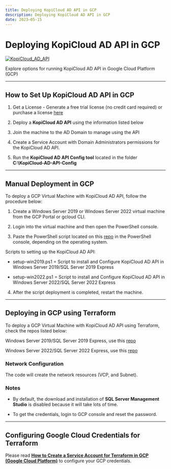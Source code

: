 ```yaml
---
title: Deploying KopiCloud AD API in GCP
description: Deploying KopiCloud AD API in GCP
date: 2023–05-15
---
```


# Deploying KopiCloud AD API in GCP
[![KopiCloud_AD_API](https://img.shields.io/badge/kopiCloud_ad-v1.0+-blueviolet.svg)](https://adapi.kopicloud.com)

Explore options for running KopiCloud AD API in Google Cloud Platform (GCP)

----

## How to Set Up KopiCloud AD API in GCP

1. Get a License - Generate a free trial license (no credit card required) or purchase a license [here](https://adapi.kopicloud.com/get-license)

2. Deploy a **KopiCloud AD API** using the information listed below

3. Join the machine to the AD Domain to manage using the API

4. Create a Service Account with Domain Administrators permissions for the KopiCloud AD API.

5. Run the **KopiCloud AD API Config tool** located in the folder **C:\KopiCloud-AD-API-Config**

----

## Manual Deployment in GCP

To deploy a GCP Virtual Machine with KopiCloud AD API, follow the procedure below:

1. Create a Windows Server 2019 or Windows Server 2022 virtual machine from the GCP Portal or gcloud CLI.

2. Login into the virtual machine and then open the PowerShell console.

3. Paste the PowerShell script located on this [repo](https://github.com/KopiCloud-AD-API/kopicloud-ad-api-setup-scripts) in the PowerShell console, depending on the operating system.

Scripts to setting up the KopiCloud AD API:

* setup-win2019.ps1 = Script to install and Configure KopiCloud AD API in Windows Server 2019/SQL Server 2019 Express

* setup-win2022.ps1 = Script to install and Configure KopiCloud AD API in Windows Server 2022/SQL Server 2022 Express

4. After the script deployment is completed, restart the machine.

----

## Deploying in GCP using Terraform

To deploy a GCP Virtual Machine with KopiCloud AD API using Terraform, check the repos listed below:

Windows Server 2019/SQL Server 2019 Express, use this [repo](https://github.com/KopiCloud-AD-API/terraform-gcp-kopicloud-ad-api-instance-win2019)

Windows Server 2022/SQL Server 2022 Express, use this [repo](https://github.com/KopiCloud-AD-API/terraform-gcp-kopicloud-ad-api-instance-win2022)

### Network Configuration

The code will create the network resources (VCP, and Subnet).

### Notes

- By default, the download and installation of **SQL Server Management Studio** is disabled because it will take lots of time.

- To get the credentials, login to GCP console and reset the password.

----

## Configuring Google Cloud Credentials for Terraform

Please read **[How to Create a Service Account for Terraform in GCP (Google Cloud Platform)](https://medium.com/@gmusumeci/how-to-create-a-service-account-for-terraform-in-gcp-google-cloud-platform-f75a0cf918d1)** to configure your GCP credentials.
